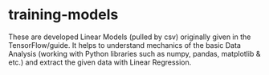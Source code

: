 # training-models
These are developed Linear Models (pulled by csv) originally given in the TensorFlow/guide. It helps to understand mechanics of the basic Data Analysis (working with Python libraries such as numpy, pandas, matplotlib & etc.) and extract the given data with Linear Regression.
